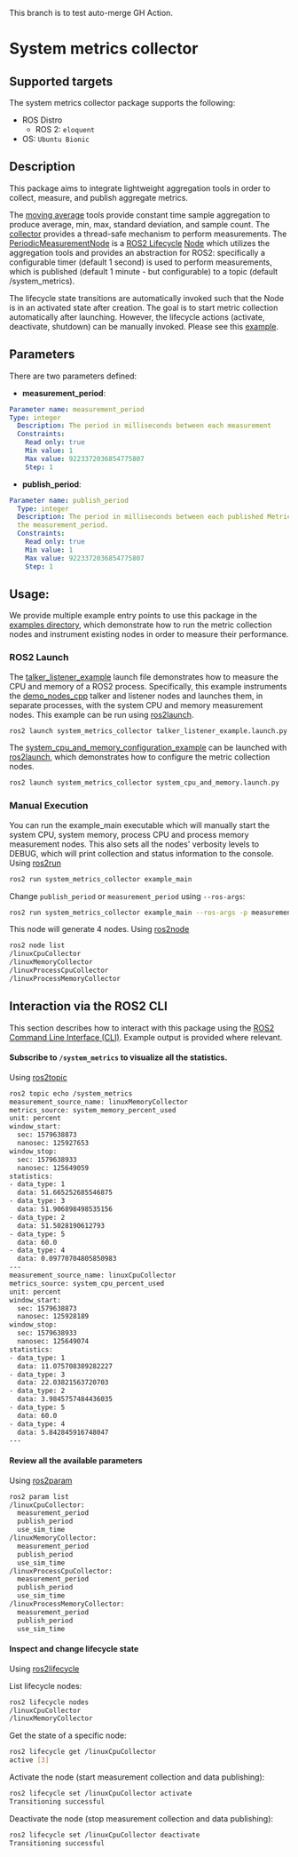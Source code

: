 This branch is to test auto-merge GH Action.

# System metrics collector

## Supported targets
The system metrics collector package supports the following:

* ROS Distro
  * ROS 2: `eloquent`
* OS: `Ubuntu Bionic`

## Description
This package aims to integrate lightweight aggregation tools in order to collect, measure, and publish aggregate metrics.

The [moving average](src/moving_average_statistics/moving_average.hpp)
tools provide constant time sample aggregation to produce average, min, max, standard deviation, and sample count.
The [collector](src/system_metrics_collector/collector.hpp)
provides a thread-safe mechanism to perform measurements.
The [PeriodicMeasurementNode](src/system_metrics_collector/periodic_measurement_node.hpp)
is a [ROS2 Lifecycle](http://design.ros2.org/articles/node_lifecycle.html) [Node](https://github.com/ros2/demos/tree/master/lifecycle)
which utilizes the aggregation tools and provides an abstraction for ROS2: specifically a configurable timer (default 1 second)
is used to perform measurements, which is published (default 1 minute - but configurable) to a topic (default /system_metrics).

The lifecycle state transitions are automatically invoked such that the Node is in an activated state after creation.
The goal is to start metric collection automatically after launching. However, the lifecycle actions (activate, deactivate, shutdown)
can be manually invoked. Please see this [example](#inspect-and-change-lifecycle-state).

## Parameters
There are two parameters defined:

  - **measurement_period**:
```yaml
Parameter name: measurement_period
Type: integer
  Description: The period in milliseconds between each measurement
  Constraints:
    Read only: true
    Min value: 1
    Max value: 9223372036854775807
    Step: 1
```
  - **publish_period**:
```yaml
Parameter name: publish_period
  Type: integer
  Description: The period in milliseconds between each published MetricsMessage. This must be less than
  the measurement_period.
  Constraints:
    Read only: true
    Min value: 1
    Max value: 9223372036854775807
    Step: 1
```

## Usage:

We provide multiple example entry points to use this package in the
[examples directory](/system_metrics_collector/share/system_metrics_collector/examples), which demonstrate how
to run the metric collection nodes and instrument existing nodes in order to measure their performance.

### ROS2 Launch
The [talker_listener_example] launch file demonstrates how to measure the CPU and memory of a ROS2 process.
Specifically, this example instruments the [demo_nodes_cpp] talker and listener nodes and launches them, in separate
processes, with the system CPU and memory measurement nodes. This example can be run using [ros2launch].
```sh
ros2 launch system_metrics_collector talker_listener_example.launch.py
```

The [system_cpu_and_memory_configuration_example] can be launched with [ros2launch], which demonstrates
how to configure the metric collection nodes.
```sh
ros2 launch system_metrics_collector system_cpu_and_memory.launch.py
```

### Manual Execution
You can run the example_main executable which will manually start the system CPU, system memory, process
CPU and process memory measurement nodes. This also sets all the nodes' verbosity levels to DEBUG, which
will print collection and status information to the console. Using [ros2run]
```sh
ros2 run system_metrics_collector example_main
```

Change `publish_period` or `measurement_period` using `--ros-args`:
```sh
ros2 run system_metrics_collector example_main --ros-args -p measurement_period:=100 -publish_period 1000
```

This node will generate 4 nodes. Using [ros2node]
```sh
ros2 node list
/linuxCpuCollector
/linuxMemoryCollector
/linuxProcessCpuCollector
/linuxProcessMemoryCollector
```

## Interaction via the ROS2 CLI
This section describes how to interact with this package using the
[ROS2 Command Line Interface (CLI)](https://github.com/ros2/ros2cli). Example output is provided where relevant.


#### Subscribe to `/system_metrics` to visualize all the statistics.
Using [ros2topic]

```sh
ros2 topic echo /system_metrics
measurement_source_name: linuxMemoryCollector
metrics_source: system_memory_percent_used
unit: percent
window_start:
  sec: 1579638873
  nanosec: 125927653
window_stop:
  sec: 1579638933
  nanosec: 125649059
statistics:
- data_type: 1
  data: 51.665252685546875
- data_type: 3
  data: 51.906898498535156
- data_type: 2
  data: 51.5028190612793
- data_type: 5
  data: 60.0
- data_type: 4
  data: 0.09770704805850983
---
measurement_source_name: linuxCpuCollector
metrics_source: system_cpu_percent_used
unit: percent
window_start:
  sec: 1579638873
  nanosec: 125928189
window_stop:
  sec: 1579638933
  nanosec: 125649074
statistics:
- data_type: 1
  data: 11.075708389282227
- data_type: 3
  data: 22.03821563720703
- data_type: 2
  data: 3.9845757484436035
- data_type: 5
  data: 60.0
- data_type: 4
  data: 5.842845916748047
---
```

#### Review all the available parameters
Using [ros2param]
```sh
ros2 param list
/linuxCpuCollector:
  measurement_period
  publish_period
  use_sim_time
/linuxMemoryCollector:
  measurement_period
  publish_period
  use_sim_time
/linuxProcessCpuCollector:
  measurement_period
  publish_period
  use_sim_time
/linuxProcessMemoryCollector:
  measurement_period
  publish_period
  use_sim_time
```


#### Inspect and change lifecycle state
Using [ros2lifecycle]

List lifecycle nodes:
```sh
ros2 lifecycle nodes
/linuxCpuCollector
/linuxMemoryCollector
```

Get the state of a specific node:
```sh
ros2 lifecycle get /linuxCpuCollector
active [3]
```

Activate the node (start measurement collection and data publishing):
```sh
ros2 lifecycle set /linuxCpuCollector activate
Transitioning successful
```

Deactivate the node (stop measurement collection and data publishing):

```sh
ros2 lifecycle set /linuxCpuCollector deactivate
Transitioning successful
```

[talker_listener_example]: share/system_metrics_collector/examples/talker_listener_example.launch.py
[system_cpu_and_memory_configuration_example]: share/system_metrics_collector/examples/system_cpu_and_memory_configuration_example.launch.py
[ros2launch]: https://github.com/ros2/launch
[demo_nodes_cpp]: https://github.com/ros2/demos/tree/master/demo_nodes_cpp
[ros2launch]: https://github.com/ros2/launch
[ros2lifecycle]: https://github.com/ros2/ros2cli/tree/master/ros2lifecycle
[ros2node]: https://github.com/ros2/ros2cli/tree/master/ros2node
[ros2param]: https://github.com/ros2/ros2cli/tree/master/ros2param
[ros2run]: https://github.com/ros2/ros2cli/tree/master/ros2run
[ros2topic]: https://github.com/ros2/ros2cli/tree/master/ros2topic
